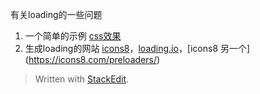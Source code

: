 
有关loading的一些问题

 1. 一个简单的示例 [css效果](https://codepen.io/MattIn4D/pen/LiKFC)
 2. 生成loading的网站 [icons8](https://icons8.com/cssload/)，[loading.io](https://loading.io/#_=_)，[icons8 另一个](https://icons8.com/preloaders/)

> Written with [StackEdit](https://stackedit.io/).